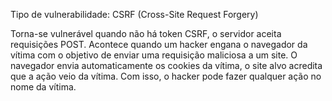 Tipo de vulnerabilidade: CSRF (Cross-Site Request Forgery)

Torna-se vulnerável quando não há token CSRF, o servidor aceita requisições POST.
Acontece quando um hacker engana o navegador da vítima com o objetivo de enviar uma requisição maliciosa a um site.
O navegador envia automaticamente os cookies da vítima, o site alvo acredita que a ação veio da vítima.
Com isso, o hacker pode fazer qualquer ação no nome da vítima.